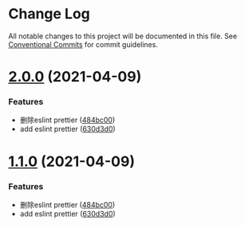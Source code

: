 # Change Log

All notable changes to this project will be documented in this file.
See [Conventional Commits](https://conventionalcommits.org) for commit guidelines.

# [2.0.0](https://github.com/nicedudu/toolbox/compare/@lemonai/eslint-config@1.2.2...@lemonai/eslint-config@2.0.0) (2021-04-09)


### Features

* 删除eslint prettier ([484bc00](https://github.com/nicedudu/toolbox/commit/484bc00c59b0557314d84705f43ed2af5892f57c))
* add eslint prettier ([630d3d0](https://github.com/nicedudu/toolbox/commit/630d3d0e10fae8cec4fa14597c2be8c7dee41e41))





# [1.1.0](https://github.com/nicedudu/toolbox/compare/@lemonai/eslint-config@1.2.2...@lemonai/eslint-config@1.1.0) (2021-04-09)


### Features

* 删除eslint prettier ([484bc00](https://github.com/nicedudu/toolbox/commit/484bc00c59b0557314d84705f43ed2af5892f57c))
* add eslint prettier ([630d3d0](https://github.com/nicedudu/toolbox/commit/630d3d0e10fae8cec4fa14597c2be8c7dee41e41))
